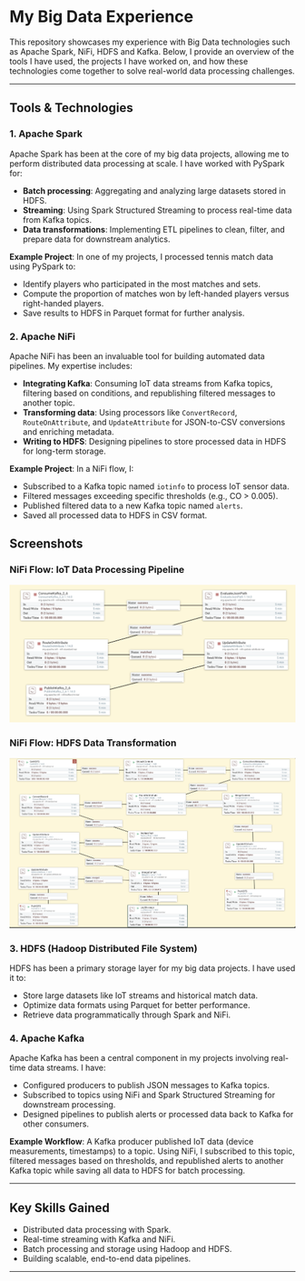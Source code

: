 # My Big Data Experience

This repository showcases my experience with Big Data technologies such as Apache Spark, NiFi, HDFS and Kafka. Below, I provide an overview of the tools I have used, the projects I have worked on, and how these technologies come together to solve real-world data processing challenges.

---

## Tools & Technologies

### 1. **Apache Spark**
Apache Spark has been at the core of my big data projects, allowing me to perform distributed data processing at scale. I have worked with PySpark for:

- **Batch processing**: Aggregating and analyzing large datasets stored in HDFS.
- **Streaming**: Using Spark Structured Streaming to process real-time data from Kafka topics.
- **Data transformations**: Implementing ETL pipelines to clean, filter, and prepare data for downstream analytics.

**Example Project**: 
In one of my projects, I processed tennis match data using PySpark to:
- Identify players who participated in the most matches and sets.
- Compute the proportion of matches won by left-handed players versus right-handed players.
- Save results to HDFS in Parquet format for further analysis.

### 2. **Apache NiFi**
Apache NiFi has been an invaluable tool for building automated data pipelines. My expertise includes:

- **Integrating Kafka**: Consuming IoT data streams from Kafka topics, filtering based on conditions, and republishing filtered messages to another topic.
- **Transforming data**: Using processors like `ConvertRecord`, `RouteOnAttribute`, and `UpdateAttribute` for JSON-to-CSV conversions and enriching metadata.
- **Writing to HDFS**: Designing pipelines to store processed data in HDFS for long-term storage.

**Example Project**:
In a NiFi flow, I:
- Subscribed to a Kafka topic named `iotinfo` to process IoT sensor data.
- Filtered messages exceeding specific thresholds (e.g., CO > 0.005).
- Published filtered data to a new Kafka topic named `alerts`.
- Saved all processed data to HDFS in CSV format.

## Screenshots

### NiFi Flow: IoT Data Processing Pipeline
![NiFi IoT Data Pipeline](nifi_pipeline2.png)

### NiFi Flow: HDFS Data Transformation
![NiFi HDFS Processing Pipeline](nifi_pipeline1.png)

### 3. **HDFS (Hadoop Distributed File System)**
HDFS has been a primary storage layer for my big data projects. I have used it to:

- Store large datasets like IoT streams and historical match data.
- Optimize data formats using Parquet for better performance.
- Retrieve data programmatically through Spark and NiFi.

### 4. **Apache Kafka**
Apache Kafka has been a central component in my projects involving real-time data streams. I have:

- Configured producers to publish JSON messages to Kafka topics.
- Subscribed to topics using NiFi and Spark Structured Streaming for downstream processing.
- Designed pipelines to publish alerts or processed data back to Kafka for other consumers.

**Example Workflow**:
A Kafka producer published IoT data (device measurements, timestamps) to a topic. Using NiFi, I subscribed to this topic, filtered messages based on thresholds, and republished alerts to another Kafka topic while saving all data to HDFS for batch processing.

---

## Key Skills Gained
- Distributed data processing with Spark.
- Real-time streaming with Kafka and NiFi.
- Batch processing and storage using Hadoop and HDFS.
- Building scalable, end-to-end data pipelines.

---
